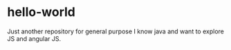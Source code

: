 # hello-world
Just another repository for general purpose
I know java and want to explore JS and angular JS.
